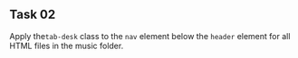 ## Task 02
Apply the`tab-desk` class to the `nav` element below the `header` element for all HTML files in the music folder. 